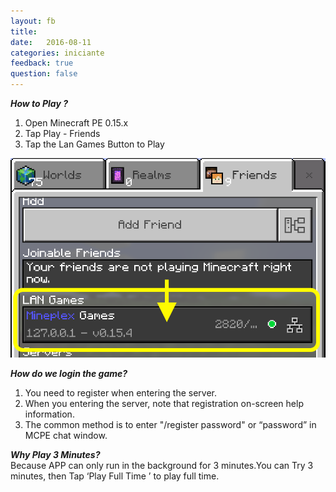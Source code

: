```yaml
---
layout: fb
title:  
date:   2016-08-11
categories: iniciante
feedback: true
question: false
---
```

***How to Play ?***  
1. Open Minecraft PE 0.15.x  
2. Tap Play - Friends  
3. Tap the Lan Games Button to Play  

![screenshot](/assets/images/easyplay.png)

***How do we login the game?***  
1. You need to register when entering the server.  
2. When you entering the server, note that registration on-screen help information.  
3. The common method is to enter "/register password" or “password” in MCPE chat window.  

***Why Play 3 Minutes?***  
Because APP can only run in the background for 3 minutes.You can Try 3 minutes, then Tap ‘Play Full Time ’ to play full time. 
